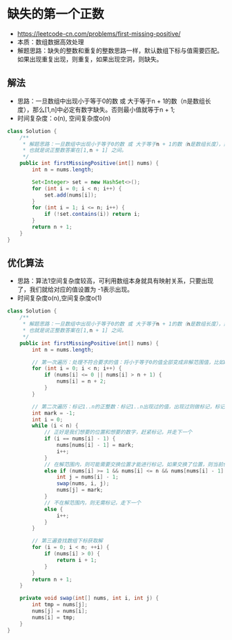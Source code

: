 # 缺失的第一个正数
- https://leetcode-cn.com/problems/first-missing-positive/
- 本质：数组数据高效处理
- 解题思路：缺失的整数和重复的整数思路一样，默认数组下标与值需要匹配。如果出现重复出现，则重复，如果出现空洞，则缺失。

## 解法
- 思路：一旦数组中出现小于等于0的数 或 大于等于n + 1的数（n是数组长度），那么[1,n]中必定有数字缺失。否则最小值就等于n + 1;
- 时间复杂度：o(n), 空间复杂度o(n)

```java
class Solution {
    /**
     * 解题思路：一旦数组中出现小于等于0的数 或 大于等于n + 1的数（n是数组长度），那么[1,n]中必定有数字缺失。否则就是理想情况了[理想情况下需要的是[1,2,3,...n]这样的数组]最小值就等于n + 1;
     * 也就是说正整数答案在[1,n + 1] 之间。
     */
    public int firstMissingPositive(int[] nums) {
        int n = nums.length;

        Set<Integer> set = new HashSet<>();
        for (int i = 0; i < n; i++) {
            set.add(nums[i]);
        }
        for (int i = 1; i <= n; i++) {
            if (!set.contains(i)) return i;
        }
        return n + 1;
    }
}
```

## 优化算法
- 思路：算法1空间复杂度较高，可利用数组本身就具有映射关系，只要出现了，我们就给对应的值设置为 -1表示出现。
- 时间复杂度o(n),空间复杂度o(1)

```java
class Solution {
    /**
     * 解题思路：一旦数组中出现小于等于0的数 或 大于等于n + 1的数（n是数组长度），那么[1,n]中必定有数字缺失。否则就是理想情况了[理想情况下需要的是[1,2,3,...n]这样的数组]最小值就等于n + 1;
     * 也就是说正整数答案在[1,n + 1] 之间。
     */
    public int firstMissingPositive(int[] nums) {
        int n = nums.length;

        // 第一次遍历：处理不符合要求的值：将小于等于0的值全部变成非解范围值，比如n + 2
        for (int i = 0; i < n; i++) {
            if (nums[i] <= 0 || nums[i] > n + 1) {
                nums[i] = n + 2;
            }
        }

        // 第二次遍历：标记1..n的正整数：标记1..n出现过的值，出现过则做标记，标记为-1
        int mark = -1;
        int i = 0;
        while (i < n) {
            // 正好是我们想要的位置和想要的数字，赶紧标记，并走下一个
            if (i == nums[i] - 1) {
                nums[nums[i] - 1] = mark;
                i++;
            }
            // 在解范围内，则可能需要交换位置才能进行标记，如果交换了位置，则当前位置i需要继续处理
            else if (nums[i] >= 1 && nums[i] <= n && nums[nums[i] - 1] != mark) {
                int j = nums[i] - 1;
                swap(nums, i, j);
                nums[j] = mark;
            }
            // 不在解范围内，则无需标记，走下一个
            else {
                i++;
            }
        }

        // 第三遍查找数组下标获取解
        for (i = 0; i < n; ++i) {
            if (nums[i] > 0) {
                return i + 1;
            }
        }
        return n + 1;
    }

    private void swap(int[] nums, int i, int j) {
        int tmp = nums[j];
        nums[j] = nums[i];
        nums[i] = tmp;
    }
}
```
